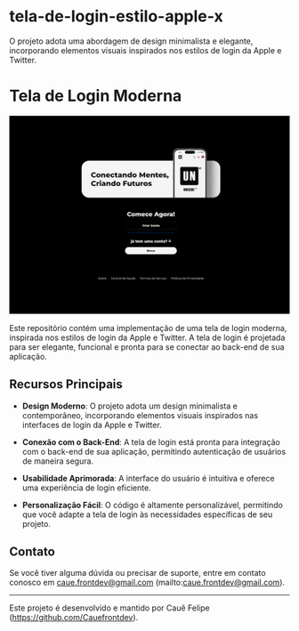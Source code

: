 # tela-de-login-estilo-apple-x
O projeto adota uma abordagem de design minimalista e elegante, incorporando elementos visuais inspirados nos estilos de login da Apple e Twitter.

# Tela de Login Moderna

![Tela de Login](login.png)

Este repositório contém uma implementação de uma tela de login moderna, inspirada nos estilos de login da Apple e Twitter. A tela de login é projetada para ser elegante, funcional e pronta para se conectar ao back-end de sua aplicação.

## Recursos Principais

- **Design Moderno**: O projeto adota um design minimalista e contemporâneo, incorporando elementos visuais inspirados nas interfaces de login da Apple e Twitter.

- **Conexão com o Back-End**: A tela de login está pronta para integração com o back-end de sua aplicação, permitindo autenticação de usuários de maneira segura.

- **Usabilidade Aprimorada**: A interface do usuário é intuitiva e oferece uma experiência de login eficiente.

- **Personalização Fácil**: O código é altamente personalizável, permitindo que você adapte a tela de login às necessidades específicas de seu projeto.



## Contato

Se você tiver alguma dúvida ou precisar de suporte, entre em contato conosco em caue.frontdev@gmail.com (mailto:caue.frontdev@gmail.com).

---

Este projeto é desenvolvido e mantido por Cauê Felipe (https://github.com/Cauefrontdev).

